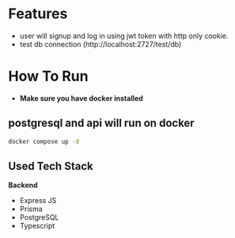 # Features

- user will signup and log in using jwt token with http only cookie.
- test db connection (http://localhost:2727/test/db)

# How To Run
- **Make sure you have docker installed**
## postgresql and api will run on docker
```bash
docker compose up -d
```

## Used Tech Stack
**Backend**
- Express JS
- Prisma
- PostgreSQL
- Typescript


